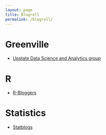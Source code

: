 ```yaml
---
layout: page
title: Blogroll
permalink: /blogroll/
---
```


# Greenville

* [Upstate Data Science and Analytics group](https://www.meetup.com/Greenville-Data-Science-Analytics-Meetup/)

# R

* [R-Bloggers](http://www.r-bloggers.com)

# Statistics

* [Statblogs](http://www.statblogs.com)

